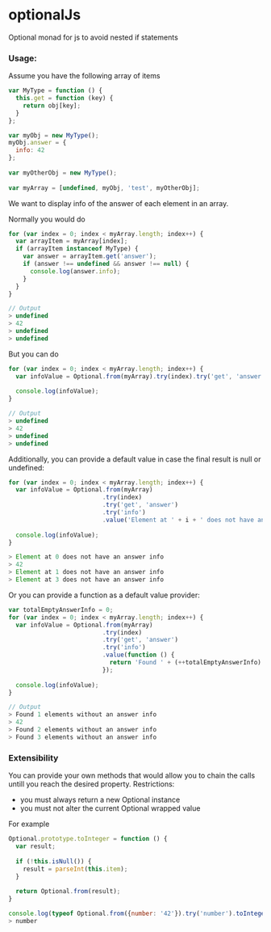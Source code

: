 optionalJs
==========

Optional monad for js to avoid nested if statements

### Usage:

Assume you have the following array of items
````js
var MyType = function () {
  this.get = function (key) {
    return obj[key];
  }
};

var myObj = new MyType();
myObj.answer = {
  info: 42
};
  
var myOtherObj = new MyType();
  
var myArray = [undefined, myObj, 'test', myOtherObj];
````

We want to display info of the answer of each element in an array.

Normally you would do
````js
for (var index = 0; index < myArray.length; index++) {
  var arrayItem = myArray[index];
  if (arrayItem instanceof MyType) {
    var answer = arrayItem.get('answer');
    if (answer !== undefined && answer !== null) {
      console.log(answer.info);
    }
  }
}

// Output
> undefined
> 42
> undefined
> undefined

````

But you can do
````js
for (var index = 0; index < myArray.length; index++) {
  var infoValue = Optional.from(myArray).try(index).try('get', 'answer').try('info').value();
  
  console.log(infoValue);
}

// Output
> undefined
> 42
> undefined
> undefined

````

Additionally, you can provide a default value in case the final result is null or undefined:
````js
for (var index = 0; index < myArray.length; index++) {
  var infoValue = Optional.from(myArray)
                          .try(index)
                          .try('get', 'answer')
                          .try('info')
                          .value('Element at ' + i + ' does not have an answer info');
  
  console.log(infoValue);
}

> Element at 0 does not have an answer info
> 42
> Element at 1 does not have an answer info
> Element at 3 does not have an answer info

````

Or you can provide a function as a default value provider:
````js
var totalEmptyAnswerInfo = 0;
for (var index = 0; index < myArray.length; index++) {
  var infoValue = Optional.from(myArray)
                          .try(index)
                          .try('get', 'answer')
                          .try('info')
                          .value(function () {
                            return 'Found ' + (++totalEmptyAnswerInfo) + ' elements without an answer info';
                          });
  
  console.log(infoValue);
}

// Output
> Found 1 elements without an answer info
> 42
> Found 2 elements without an answer info
> Found 3 elements without an answer info

````

### Extensibility

You can provide your own methods that would allow you to chain the calls untill you reach the desired property.
Restrictions: 
- you must always return a new Optional instance
- you must not alter the current Optional wrapped value

For example

````js
Optional.prototype.toInteger = function () { 
  var result;
  
  if (!this.isNull()) {
    result = parseInt(this.item);
  }
  
  return Optional.from(result);
}

console.log(typeof Optional.from({number: '42'}).try('number').toInteger().value());
> number
````
